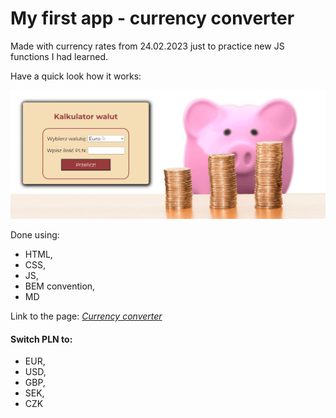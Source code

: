# My first app - currency converter

Made with currency rates from 24.02.2023 just to practice new JS functions I had learned.

Have a quick look how it works:

![DEMO gif](gifs/DEMO.gif)

Done using:
- HTML,
- CSS,
- JS,
- BEM convention,
- MD


Link to the page: *[Currency converter](https://mcbombipl.github.io/currency-converter/)*

#### Switch PLN to:
- EUR,
- USD,
- GBP,
- SEK,
- CZK


